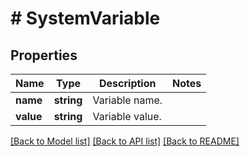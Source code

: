 # # SystemVariable

## Properties

Name | Type | Description | Notes
------------ | ------------- | ------------- | -------------
**name** | **string** | Variable name. | 
**value** | **string** | Variable value. | 

[[Back to Model list]](../../README.md#documentation-for-models) [[Back to API list]](../../README.md#documentation-for-api-endpoints) [[Back to README]](../../README.md)


